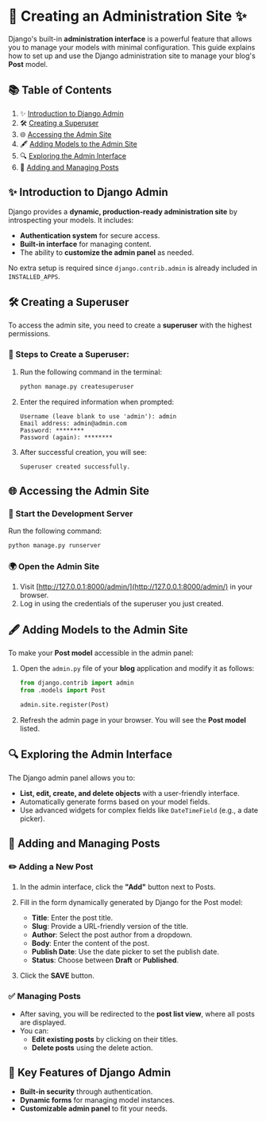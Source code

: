 # 🎨 **Creating an Administration Site** ✨

Django's built-in **administration interface** is a powerful feature that allows you to manage your models with minimal configuration. This guide explains how to set up and use the Django administration site to manage your blog's **Post** model.

## 📚 Table of Contents

1. ✨ [Introduction to Django Admin](#-introduction-to-django-admin)  
2. 🛠️ [Creating a Superuser](#-creating-a-superuser)  
3. 🌐 [Accessing the Admin Site](#-accessing-the-admin-site)  
4. 🖋️ [Adding Models to the Admin Site](#-adding-models-to-the-admin-site)  
5. 🔍 [Exploring the Admin Interface](#-exploring-the-admin-interface)  
6. 📝 [Adding and Managing Posts](#-adding-and-managing-posts)  

## ✨ Introduction to Django Admin

Django provides a **dynamic, production-ready administration site** by introspecting your models. It includes:

- **Authentication system** for secure access.
- **Built-in interface** for managing content.
- The ability to **customize the admin panel** as needed.

No extra setup is required since `django.contrib.admin` is already included in `INSTALLED_APPS`.

## 🛠️ Creating a Superuser

To access the admin site, you need to create a **superuser** with the highest permissions.

### 🔧 Steps to Create a Superuser:

1. Run the following command in the terminal:
   ```bash
   python manage.py createsuperuser
   ```
2. Enter the required information when prompted:
   ```
   Username (leave blank to use 'admin'): admin
   Email address: admin@admin.com
   Password: ********
   Password (again): ********
   ```
3. After successful creation, you will see:
   ```
   Superuser created successfully.
   ```

## 🌐 Accessing the Admin Site

### 🚀 Start the Development Server
Run the following command:
```bash
python manage.py runserver
```

### 🌍 Open the Admin Site
1. Visit [http://127.0.0.1:8000/admin/](http://127.0.0.1:8000/admin/) in your browser.
2. Log in using the credentials of the superuser you just created.

## 🖋️ Adding Models to the Admin Site

To make your **Post model** accessible in the admin panel:

1. Open the `admin.py` file of your **blog** application and modify it as follows:
   ```python
   from django.contrib import admin
   from .models import Post

   admin.site.register(Post)
   ```

2. Refresh the admin page in your browser. You will see the **Post model** listed.

## 🔍 Exploring the Admin Interface

The Django admin panel allows you to:
- **List, edit, create, and delete objects** with a user-friendly interface.
- Automatically generate forms based on your model fields.
- Use advanced widgets for complex fields like `DateTimeField` (e.g., a date picker).

## 📝 Adding and Managing Posts

### ✏️ Adding a New Post

1. In the admin interface, click the **"Add"** button next to Posts.
2. Fill in the form dynamically generated by Django for the Post model:
   - **Title**: Enter the post title.
   - **Slug**: Provide a URL-friendly version of the title.
   - **Author**: Select the post author from a dropdown.
   - **Body**: Enter the content of the post.
   - **Publish Date**: Use the date picker to set the publish date.
   - **Status**: Choose between **Draft** or **Published**.

3. Click the **SAVE** button.

### ✅ Managing Posts

- After saving, you will be redirected to the **post list view**, where all posts are displayed.
- You can:
  - **Edit existing posts** by clicking on their titles.
  - **Delete posts** using the delete action.

## 🎯 Key Features of Django Admin

- **Built-in security** through authentication.
- **Dynamic forms** for managing model instances.
- **Customizable admin panel** to fit your needs.
